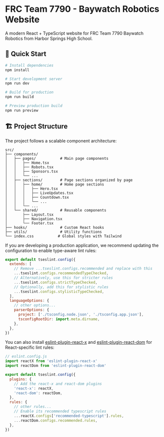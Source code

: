 # FRC Team 7790 - Baywatch Robotics Website

A modern React + TypeScript website for FRC Team 7790 Baywatch Robotics from Harbor Springs High School.

## 🚀 Quick Start

```bash
# Install dependencies
npm install

# Start development server
npm run dev

# Build for production
npm run build

# Preview production build
npm run preview
```

## 🏗️ Project Structure

The project follows a scalable component architecture:

```
src/
├── components/
│   ├── pages/           # Main page components
│   │   ├── Home.tsx
│   │   ├── Robots.tsx
│   │   ├── Sponsors.tsx
│   │   └── ...
│   ├── sections/        # Page sections organized by page
│   │   ├── home/        # Home page sections
│   │   │   ├── Hero.tsx
│   │   │   ├── LiveUpdates.tsx
│   │   │   ├── Countdown.tsx
│   │   │   └── ...
│   │   └── ...
│   └── shared/          # Reusable components
│       ├── Layout.tsx
│       ├── Navigation.tsx
│       └── Footer.tsx
├── hooks/               # Custom React hooks
├── utils/               # Utility functions
└── index.css           # Global styles with Tailwind
```

If you are developing a production application, we recommend updating the configuration to enable type-aware lint rules:

```js
export default tseslint.config({
  extends: [
    // Remove ...tseslint.configs.recommended and replace with this
    ...tseslint.configs.recommendedTypeChecked,
    // Alternatively, use this for stricter rules
    ...tseslint.configs.strictTypeChecked,
    // Optionally, add this for stylistic rules
    ...tseslint.configs.stylisticTypeChecked,
  ],
  languageOptions: {
    // other options...
    parserOptions: {
      project: ['./tsconfig.node.json', './tsconfig.app.json'],
      tsconfigRootDir: import.meta.dirname,
    },
  },
})
```

You can also install [eslint-plugin-react-x](https://github.com/Rel1cx/eslint-react/tree/main/packages/plugins/eslint-plugin-react-x) and [eslint-plugin-react-dom](https://github.com/Rel1cx/eslint-react/tree/main/packages/plugins/eslint-plugin-react-dom) for React-specific lint rules:

```js
// eslint.config.js
import reactX from 'eslint-plugin-react-x'
import reactDom from 'eslint-plugin-react-dom'

export default tseslint.config({
  plugins: {
    // Add the react-x and react-dom plugins
    'react-x': reactX,
    'react-dom': reactDom,
  },
  rules: {
    // other rules...
    // Enable its recommended typescript rules
    ...reactX.configs['recommended-typescript'].rules,
    ...reactDom.configs.recommended.rules,
  },
})
```
